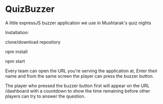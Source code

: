 # QuizBuzzer
A little expressJS buzzer application we use in Mushtarak's quiz nights


Installation:

clone/download repository

npm install

npm start

Every team can open the URL you're serving the application at,
Enter their name and from the same screen the player can press the buzzer button.

The player who pressed the buzzer button first will appear on the URL /dashboard
with a countdown to show the time remaining before other players can try to 
answer the question.

